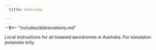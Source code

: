 ```yaml
---
  title: Overview

---
```


--8<-- "includes/abbreviations.md"

Local Instructions for all towered aerodromes in Australia. For simulation purposes only.
